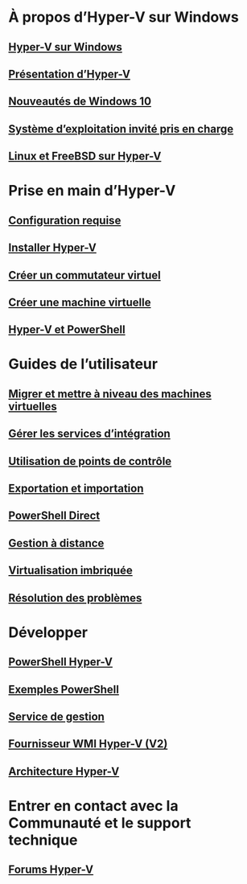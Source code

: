 # À propos d’Hyper-V sur Windows

## [Hyper-V sur Windows](./windows_welcome.md)

## [Présentation d’Hyper-V](./about/hyperv_on_windows.md)

## [Nouveautés de Windows 10](./about/whats_new.md)

## [Système d’exploitation invité pris en charge](about/supported_guest_os.md)

## [Linux et FreeBSD sur Hyper-V](https://technet.microsoft.com/library/dn531030.aspx)

# Prise en main d’Hyper-V

## [Configuration requise](quick_start/walkthrough_compatibility.md)

## [Installer Hyper-V](quick_start/walkthrough_install.md)

## [Créer un commutateur virtuel](quick_start/walkthrough_virtual_switch.md)

## [Créer une machine virtuelle](quick_start/walkthrough_create_vm.md)

## [Hyper-V et PowerShell](quick_start/walkthrough_powershell.md)

# Guides de l’utilisateur

## [Migrer et mettre à niveau des machines virtuelles](user_guide/migrating_vms.md)

## [Gérer les services d’intégration](user_guide/managing_ics.md)

## [Utilisation de points de contrôle](user_guide/checkpoints.md)

## [Exportation et importation](user_guide/export_import.md)

## [PowerShell Direct](user_guide/vmsession.md)

## [Gestion à distance](user_guide/remote_host_management.md)

## [Virtualisation imbriquée](user_guide/nesting.md)

## [Résolution des problèmes](user_guide/troubleshooting.md)

# Développer

## [PowerShell Hyper-V](https://technet.microsoft.com/library/hh848559.aspx)

## [Exemples PowerShell](develop/powershell_snippets.md)

## [Service de gestion](develop/make_mgmt_service.md)

## [Fournisseur WMI Hyper-V (V2)](https://msdn.microsoft.com/library/hh850319.aspx)

## [Architecture Hyper-V](https://msdn.microsoft.com/en-us/library/cc768520(v=bts.10).aspx)

# Entrer en contact avec la Communauté et le support technique

## [Forums Hyper-V](https://social.technet.microsoft.com/Forums/windowsserver/en-US/home?forum=winserverhyperv)


<!--HONumber=Dec15_HO3-->
